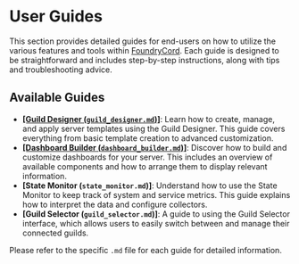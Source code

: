 # User Guides

This section provides detailed guides for end-users on how to utilize the various features and tools within [FoundryCord](./../1_introduction/glossary.md#foundrycord). Each guide is designed to be straightforward and includes step-by-step instructions, along with tips and troubleshooting advice.

## Available Guides

*   **[[Guild Designer (`guild_designer.md`)]](./../1_introduction/glossary.md#guild-designer)**: Learn how to create, manage, and apply server templates using the Guild Designer. This guide covers everything from basic template creation to advanced customization.
*   **[[Dashboard Builder (`dashboard_builder.md`)]](./../1_introduction/glossary.md#dashboard)**: Discover how to build and customize dashboards for your server. This includes an overview of available components and how to arrange them to display relevant information.
*   **[State Monitor (`state_monitor.md`)]**: Understand how to use the State Monitor to keep track of system and service metrics. This guide explains how to interpret the data and configure collectors.
*   **[Guild Selector (`guild_selector.md`)]**: A guide to using the Guild Selector interface, which allows users to easily switch between and manage their connected guilds.

Please refer to the specific `.md` file for each guide for detailed information. 